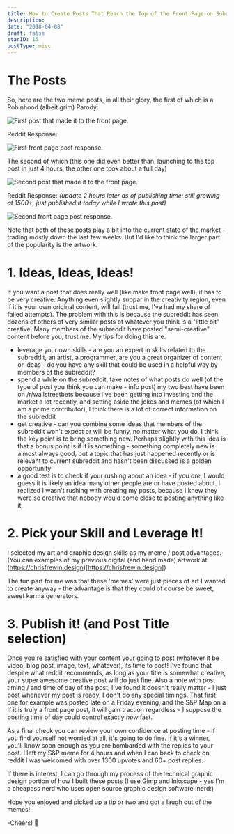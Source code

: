 ```yaml
---
title: How to Create Posts That Reach the Top of the Front Page on Subreddits (And How I Created Two of Them for /r/wallstreetbets)
description:
date: "2018-04-08"
draft: false
starID: 15
postType: misc
---
```


# The Posts

So, here are the two meme posts, in all their glory, the first of which is a Robinhood (albeit grim) Parody:

![First post that made it to the front page.](robinhood_parody.png)

Reddit Response:

![First front page post response.](deargod.png)

The second of which (this one did even better than, launching to the top post in just 4 hours, the other one took about a full day)

![Second post that made it to the front page.](sandp_parody.png)

Reddit Response: _(update 2 hours later as of publishing time: still growing at 1500+, just published it today while I wrote this post)_

![Second front page post response.](rowrowrow.png)

Note that both of these posts play a bit into the current state of the market - trading mostly down the last few weeks. But I'd like to think the larger part of the popularity is the artwork.

# 1. Ideas, Ideas, Ideas!

If you want a post that does really well (like make front page well), it has to be very creative. Anything even slightly subpar in the creativity region, even if it is your own original content, will fail (trust me, I've had my share of failed attempts). The problem with this is because the subreddit has seen dozens of others of very similar posts of whatever you think is a "little bit" creative. Many members of the subreddit have posted "semi-creative" content before you, trust me. My tips for doing this are:

- leverage your own skills - are you an expert in skills related to the subreddit, an artist, a programmer, are you a great organizer of content or ideas - do you have any skill that could be used in a helpful way by members of the subreddit?
- spend a while on the subreddit, take notes of what posts do well (of the type of post you think you can make - info post) my two best have been on /r/wallstreetbets because I've been getting into investing and the market a lot recently, and setting aside the jokes and memes (of which I am a prime contributor), I think there is a lot of correct information on the subreddit
- get creative - can you combine some ideas that members of the subreddit won't expect or will be funny, no matter what you do, I think the key point is to bring something new. Perhaps slightly with this idea is that a bonus point is if it is something - something completely new is almost always good, but a topic that has just happened recently or is relevant to current subreddit and hasn't been discussed is a golden opportunity
- a good test is to check if your rushing about an idea - if you _are_, I would guess it is likely an idea many other people are or have posted about. I realized I wasn't rushing with creating my posts, because I knew they were so creative that nobody would come close to posting anything like it.

# 2. Pick your Skill and Leverage It!

I selected my art and graphic design skills as my meme / post advantages. (You can examples of my previous digital (and hand made) artwork at (https://chrisfrewin.design)[https://chrisfrewin.design])

The fun part for me was that these 'memes' were just pieces of art I wanted to create anyway - the advantage is that they could of course be sweet, sweet karma generators.

# 3. Publish it! (and Post Title selection)

Once you're satisfied with your content your going to post (whatever it be video, blog post, image, text, whatever), its time to post! I've found that despite what reddit recommends, as long as your title is somewhat creative, your super awesome creative post will do just fine. Also a note with post timing / and time of day of the post, I've found it doesn't really matter - I just post whenever my post is ready, I don't do any special timings. That first one for example was posted late on a Friday evening, and the S&P Map on a  If it is truly a front page post, it will gain traction regardless - I suppose the posting time of day could control exactly _how_ fast.

As a final check you can review your own confidence at posting time - if you find yourself not worried at all, it's going to do fine. If it's a winner, you'll know soon enough as you are bombarded with the replies to your post. I left my S&P meme for 4 hours and when I can back to check on reddit I was welcomed with over 1300 upvotes and 60+ post replies.

If there is interest, I can go through my process of the technical graphic design portion of how I built these posts (I use Gimp and Inkscape - yes I'm a cheapass nerd who uses open source graphic design software :nerd:)

Hope you enjoyed and picked up a tip or two and got a laugh out of the memes!

-Cheers! :beer:
